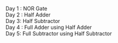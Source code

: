 Day 1 : NOR Gate \
Day 2 : Half Adder \
Day 3: Half Subtractor \
Day 4 : Full Adder using Half Adder \
Day 5: Full Subtractor using Half Subtractor
